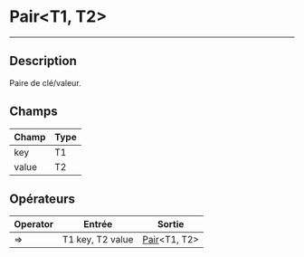 # Pair\<T1, T2\>
___
## Description

Paire de clé/valeur.

## Champs

|Champ|Type|
|-|-|
|key|T1|
|value|T2|

## Opérateurs

|Operator|Entrée|Sortie|
|-|-|-|
|=>|T1 key, T2 value|[Pair](#Pair)\<T1, T2\>|

